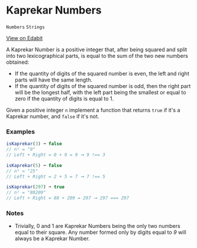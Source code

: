 # Kaprekar Numbers

`Numbers` `Strings`

[View on Edabit](https://edabit.com/challenge/FzHZJtG5LQwjMGdZp)

A Kaprekar Number is a positive integer that, after being squared and split into two lexicographical parts, is equal to the sum of the two new numbers obtained:

- If the quantity of digits of the squared number is even, the left and right parts will have the same length.
- If the quantity of digits of the squared number is odd, then the right part will be the longest half, with the left part being the smallest or equal to zero if the quantity of digits is equal to 1.

Given a positive integer `n` implement a function that returns `true` if it's a Kaprekar number, and `false` if it's not.

### Examples

```js
isKaprekar(3) ➞ false
// n² = "9"
// Left + Right = 0 + 9 = 9 ➞ 9 !== 3

isKaprekar(5) ➞ false
// n² = "25"
// Left + Right = 2 + 5 = 7 ➞ 7 !== 5

isKaprekar(297) ➞ true
// n² = "88209"
// Left + Right = 88 + 209 = 297 ➞ 297 === 297
```

### Notes

- Trivially, 0 and 1 are Kaprekar Numbers being the only two numbers equal to their square. Any number formed only by digits equal to _9_ will always be a Kaprekar Number.
